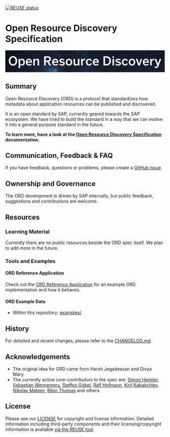 [![REUSE status](https://api.reuse.software/badge/github.com/SAP/open-resource-discovery)](https://api.reuse.software/info/github.com/SAP/open-resource-discovery)

# Open Resource Discovery Specification

![Open Resource Discovery Logo](./static/img/open-resource-discovery-logo-wide.png 'Open Resource Discovery Logo')

## Summary

Open Resource Discovery (ORD) is a protocol that standardizes how metadata about application resources can be published and discovered.

It is an open standard by SAP, currently geared towards the SAP ecosystem. We have tried to build the standard in a way that we can evolve it into a general purpose standard in the future.

**To learn more, have a look at the [Open Resource Discovery Specification](https://sap.github.io/open-resource-discovery/) documentation.**

## Communication, Feedback & FAQ

If you have feedback, questions or problems, please create a [GitHub issue](https://github.com/SAP/open-resource-discovery/issues).

## Ownership and Governance

The ORD development is driven by SAP internally, but public feedback, suggestions and contributions are welcome.

## Resources

### Learning Material

Currently there are no public resources beside the ORD spec itself.
We plan to add more in the future.

### Tools and Examples

#### ORD Reference Application

Check out the [ORD Reference Application](https://ord-reference-application.cfapps.sap.hana.ondemand.com/) for an example ORD implementation and how it behaves.

#### ORD Example Data

- Within this repository: [examples/](./examples/).

## History

For detailed and recent changes, please refer to the [CHANGELOG.md](CHANGELOG.md).

## Acknowledgements

* The original idea for ORD came from Harsh Jegadeesan and Divya Mary.
* The currently active core-contributors to the spec are: [Simon Heimler](https://github.com/Fannon), [Sebastian Wennemers](https://github.com/swennemers), [Steffen Göbel](https://github.com/steffengoebel), [Ralf Hofmann](https://github.com/ormos), [Kiril Kabakchiev](https://github.com/KirilKabakchiev), [Nikolay Mateev](https://github.com/NickyMateev), [Bibin Thomas](https://github.com/Bibin-T) and others.

## License

Please see our [LICENSE](LICENSE) for copyright and license information. Detailed information including third-party components and their licensing/copyright information is available [via the REUSE tool](https://api.reuse.software/info/github.com/SAP/open-resource-discovery).
